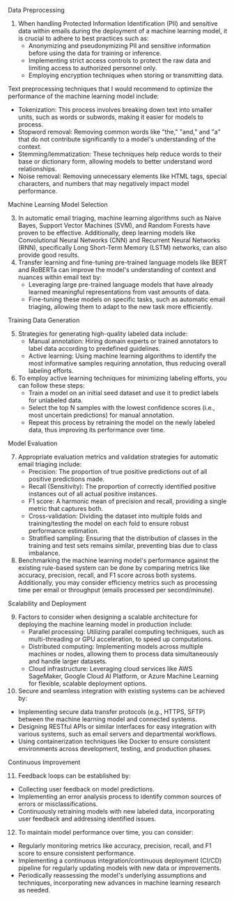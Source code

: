 Data Preprocessing

1. When handling Protected Information Identification (PII) and sensitive data within emails during the deployment of a machine learning model, it is crucial to adhere to best practices such as:
   - Anonymizing and pseudonymizing PII and sensitive information before using the data for training or inference.
   - Implementing strict access controls to protect the raw data and limiting access to authorized personnel only.
   - Employing encryption techniques when storing or transmitting data.

Text preprocessing techniques that I would recommend to optimize the performance of the machine learning model include:
- Tokenization: This process involves breaking down text into smaller units, such as words or subwords, making it easier for models to process.
- Stopword removal: Removing common words like "the," "and," and "a" that do not contribute significantly to a model's understanding of the context.
- Stemming/lemmatization: These techniques help reduce words to their base or dictionary form, allowing models to better understand word relationships.
- Noise removal: Removing unnecessary elements like HTML tags, special characters, and numbers that may negatively impact model performance.

Machine Learning Model Selection

3. In automatic email triaging, machine learning algorithms such as Naive Bayes, Support Vector Machines (SVM), and Random Forests have proven to be effective. Additionally, deep learning models like Convolutional Neural Networks (CNN) and Recurrent Neural Networks (RNN), specifically Long Short-Term Memory (LSTM) networks, can also provide good results.
4. Transfer learning and fine-tuning pre-trained language models like BERT and RoBERTa can improve the model's understanding of context and nuances within email text by:
   - Leveraging large pre-trained language models that have already learned meaningful representations from vast amounts of data.
   - Fine-tuning these models on specific tasks, such as automatic email triaging, allowing them to adapt to the new task more efficiently.

Training Data Generation

5. Strategies for generating high-quality labeled data include:
   - Manual annotation: Hiring domain experts or trained annotators to label data according to predefined guidelines.
   - Active learning: Using machine learning algorithms to identify the most informative samples requiring annotation, thus reducing overall labeling efforts.
6. To employ active learning techniques for minimizing labeling efforts, you can follow these steps:
   - Train a model on an initial seed dataset and use it to predict labels for unlabeled data.
   - Select the top N samples with the lowest confidence scores (i.e., most uncertain predictions) for manual annotation.
   - Repeat this process by retraining the model on the newly labeled data, thus improving its performance over time.

Model Evaluation

7. Appropriate evaluation metrics and validation strategies for automatic email triaging include:
   - Precision: The proportion of true positive predictions out of all positive predictions made.
   - Recall (Sensitivity): The proportion of correctly identified positive instances out of all actual positive instances.
   - F1 score: A harmonic mean of precision and recall, providing a single metric that captures both.
   - Cross-validation: Dividing the dataset into multiple folds and training/testing the model on each fold to ensure robust performance estimation.
   - Stratified sampling: Ensuring that the distribution of classes in the training and test sets remains similar, preventing bias due to class imbalance.
8. Benchmarking the machine learning model's performance against the existing rule-based system can be done by comparing metrics like accuracy, precision, recall, and F1 score across both systems. Additionally, you may consider efficiency metrics such as processing time per email or throughput (emails processed per second/minute).

Scalability and Deployment

9. Factors to consider when designing a scalable architecture for deploying the machine learning model in production include:
   - Parallel processing: Utilizing parallel computing techniques, such as multi-threading or GPU acceleration, to speed up computations.
   - Distributed computing: Implementing models across multiple machines or nodes, allowing them to process data simultaneously and handle larger datasets.
   - Cloud infrastructure: Leveraging cloud services like AWS SageMaker, Google Cloud AI Platform, or Azure Machine Learning for flexible, scalable deployment options.
10. Secure and seamless integration with existing systems can be achieved by:
- Implementing secure data transfer protocols (e.g., HTTPS, SFTP) between the machine learning model and connected systems.
- Designing RESTful APIs or similar interfaces for easy integration with various systems, such as email servers and departmental workflows.
- Using containerization techniques like Docker to ensure consistent environments across development, testing, and production phases.

Continuous Improvement

11. Feedback loops can be established by:
- Collecting user feedback on model predictions.
- Implementing an error analysis process to identify common sources of errors or misclassifications.
- Continuously retraining models with new labeled data, incorporating user feedback and addressing identified issues.
12. To maintain model performance over time, you can consider:
- Regularly monitoring metrics like accuracy, precision, recall, and F1 score to ensure consistent performance.
- Implementing a continuous integration/continuous deployment (CI/CD) pipeline for regularly updating models with new data or improvements.
- Periodically reassessing the model's underlying assumptions and techniques, incorporating new advances in machine learning research as needed.